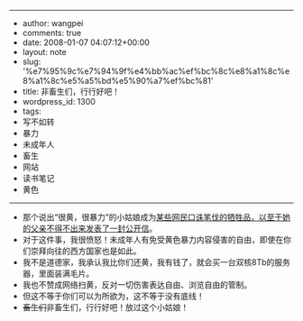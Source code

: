 - --
- author: wangpei
- comments: true
- date: 2008-01-07 04:07:12+00:00
- layout: note
- slug: '%e7%95%9c%e7%94%9f%e4%bb%ac%ef%bc%8c%e8%a1%8c%e8%a1%8c%e5%a5%bd%e5%90%a7%ef%bc%81'
- title: 非畜生们，行行好吧！
- wordpress_id: 1300
- tags:
- 写不如转
- 暴力
- 未成年人
- 畜生
- 网站
- 读书笔记
- 黄色
- --
- 那个说出“很黄，很暴力”的小姑娘成为[某些网民口诛笔伐的牺牲品，以至于她的父亲不得不出来发表了一封公开信](http://society.zjol.com.cn/05society/system/2008/01/07/009117134.shtml)。
- 对于这件事，我很愤怒！未成年人有免受黄色暴力内容侵害的自由，即使在你们崇拜向往的西方国家也是如此。
- 我不是道德家，我承认我比你们还黄，我有钱了，就会买一台双核8Tb的服务器，里面装满毛片。
- 我也不赞成网络扫黄，反对一切伤害表达自由、浏览自由的管制。
- 但这不等于你们可以为所欲为，这不等于没有底线！
- <del>畜生们</del>非畜生们，行行好吧！放过这个小姑娘！
